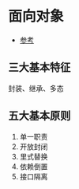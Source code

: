 # 面向对象

- [参考](https://www.cnblogs.com/fzz9/p/8973315.html)
## 三大基本特征
封装、继承、多态

## 五大基本原则
1. 单一职责
2. 开放封闭
3. 里式替换
4. 依赖倒置
5. 接口隔离
